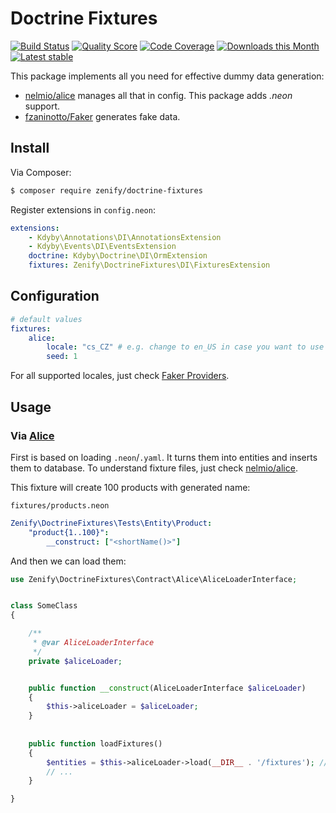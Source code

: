 # Doctrine Fixtures

[![Build Status](https://img.shields.io/travis/Zenify/DoctrineFixtures.svg?style=flat-square)](https://travis-ci.org/Zenify/DoctrineFixtures)
[![Quality Score](https://img.shields.io/scrutinizer/g/Zenify/DoctrineFixtures.svg?style=flat-square)](https://scrutinizer-ci.com/g/Zenify/DoctrineFixtures)
[![Code Coverage](https://img.shields.io/scrutinizer/coverage/g/Zenify/DoctrineFixtures.svg?style=flat-square)](https://scrutinizer-ci.com/g/Zenify/DoctrineFixtures)
[![Downloads this Month](https://img.shields.io/packagist/dm/zenify/doctrine-fixtures.svg?style=flat-square)](https://packagist.org/packages/zenify/doctrine-fixtures)
[![Latest stable](https://img.shields.io/packagist/v/zenify/doctrine-fixtures.svg?style=flat-square)](https://packagist.org/packages/zenify/doctrine-fixtures)


This package implements all you need for effective dummy data generation:

- [nelmio/alice](https://github.com/nelmio/alice) manages all that in config. This package adds *.neon* support.
- [fzaninotto/Faker](https://github.com/fzaninotto/Faker) generates fake data.


## Install

Via Composer:

```sh
$ composer require zenify/doctrine-fixtures
```

Register extensions in `config.neon`:

```yaml
extensions:
	- Kdyby\Annotations\DI\AnnotationsExtension
	- Kdyby\Events\DI\EventsExtension
	doctrine: Kdyby\Doctrine\DI\OrmExtension
	fixtures: Zenify\DoctrineFixtures\DI\FixturesExtension
```


## Configuration

```yaml
# default values
fixtures:
	alice:
		locale: "cs_CZ" # e.g. change to en_US in case you want to use English
		seed: 1
```

For all supported locales, just check [Faker Providers](https://github.com/fzaninotto/Faker/tree/master/src/Faker/Provider).


## Usage


### Via [Alice](https://github.com/nelmio/alice)

First is based on loading `.neon`/`.yaml`. It turns them into entities and inserts them to database.
To understand fixture files, just check [nelmio/alice](https://github.com/nelmio/alice).


This fixture will create 100 products with generated name:

`fixtures/products.neon`

```yaml
Zenify\DoctrineFixtures\Tests\Entity\Product:
	"product{1..100}":
		__construct: ["<shortName()>"]
```

And then we can load them:

```php
use Zenify\DoctrineFixtures\Contract\Alice\AliceLoaderInterface;


class SomeClass
{

	/**
	 * @var AliceLoaderInterface
	 */
	private $aliceLoader;


	public function __construct(AliceLoaderInterface $aliceLoader)
	{
		$this->aliceLoader = $aliceLoader;
	}
	
	
	public function loadFixtures()
	{
		$entities = $this->aliceLoader->load(__DIR__ . '/fixtures'); // file(s) or dir(s) with fixtures
		// ...
	}

}
```
